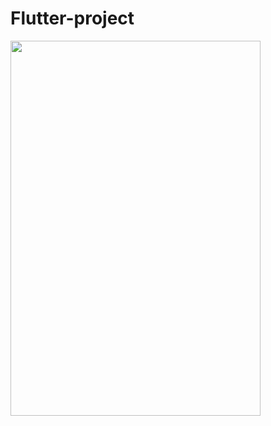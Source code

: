# Flutter-project

<img width=400 height=600 src="https://user-images.githubusercontent.com/97424144/240325681-1d01c329-d1fe-478a-9ebe-4675851a578c.PNG">
